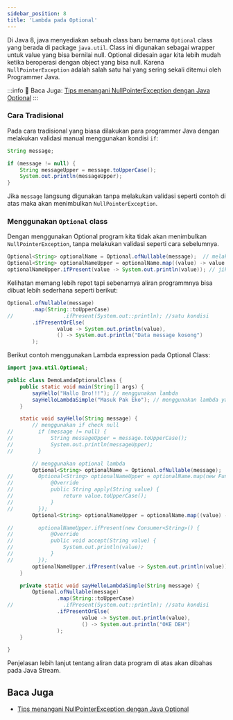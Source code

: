 ```yaml
---
sidebar_position: 8
title: 'Lambda pada Optional'
---
```


Di Java 8, java menyediakan sebuah class baru bernama `Optional` class yang berada di package `java.util`. Class ini digunakan sebagai wrapper untuk value yang bisa bernilai null. Optional didesain agar kita lebih mudah ketika beroperasi dengan object yang bisa null. Karena `NullPointerException` adalah salah satu hal yang sering sekali ditemui oleh Programmer Java.

:::info
📑 Baca Juga: [Tips menangani NullPointerException dengan Java Optional](/blog/java-optional)
:::

### Cara Tradisional

Pada cara tradisional yang biasa dilakukan para programmer Java dengan melakukan validasi manual menggunakan kondisi `if`:

```java
String message;

if (message != null) {
    String messageUpper = message.toUpperCase();
    System.out.println(messageUpper);
}
```

Jika `message` langsung digunakan tanpa melakukan validasi seperti contoh di atas maka akan menimbulkan `NullPointerException`.

### Menggunakan `Optional` class

Dengan menggunakan Optional program kita tidak akan menimbulkan `NullPointerException`, tanpa melakukan validasi seperti cara sebelumnya.

```java
Optional<String> optionalName = Optional.ofNullable(message);  // melakukan validasi message null atau tidak
Optional<String> optionalNameUpper = optionalName.map((value) -> value.toUpperCase()); // mengubah data string menjadi uppercase
optionalNameUpper.ifPresent(value -> System.out.println(value)); // jika data ada maka di cetak
```

Kelihatan memang lebih repot tapi sebenarnya aliran programmnya bisa dibuat lebih sederhana seperti berikut:

```java
Optional.ofNullable(message)
        .map(String::toUpperCase)
//                .ifPresent(System.out::println); //satu kondisi
        .ifPresentOrElse(
                value -> System.out.println(value),
                () -> System.out.println("Data message kosong")
        );
```

Berikut contoh menggunakan Lambda expression pada Optional Class:

```java
import java.util.Optional;

public class DemoLamdaOptionalClass {
    public static void main(String[] args) {
        sayHello("Hallo Bro!!!"); // menggunakan lambda
        sayHelloLambdaSimple("Masuk Pak Eko"); // menggunakan lambda yang lebih simple
    }

    static void sayHello(String message) {
        // menggunakan if check null
//        if (message != null) {
//            String messageUpper = message.toUpperCase();
//            System.out.println(messageUpper);
//        }

        // menggunakan optional lambda
        Optional<String> optionalName = Optional.ofNullable(message);
//        Optional<String> optionalNameUpper = optionalName.map(new Function<String, String>() {
//            @Override
//            public String apply(String value) {
//                return value.toUpperCase();
//            }
//        });
        Optional<String> optionalNameUpper = optionalName.map((value) -> value.toUpperCase());

//        optionalNameUpper.ifPresent(new Consumer<String>() {
//            @Override
//            public void accept(String value) {
//                System.out.println(value);
//            }
//        });
        optionalNameUpper.ifPresent(value -> System.out.println(value));
    }

    private static void sayHelloLambdaSimple(String message) {
        Optional.ofNullable(message)
                .map(String::toUpperCase)
//                .ifPresent(System.out::println); //satu kondisi
                .ifPresentOrElse(
                        value -> System.out.println(value),
                        () -> System.out.println("OKE DEH")
                );
    }

}
```

Penjelasan lebih lanjut tentang aliran data program di atas akan dibahas pada Java Stream.

## Baca Juga

* [Tips menangani NullPointerException dengan Java Optional](/blog/java-optional)